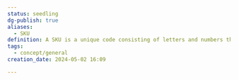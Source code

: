 ```yaml
---
status: seedling
dg-publish: true
aliases:
  - SKU
definition: A SKU is a unique code consisting of letters and numbers that identify characteristics about each product.
tags:
  - concept/general
creation_date: 2024-05-02 16:09

---
```

